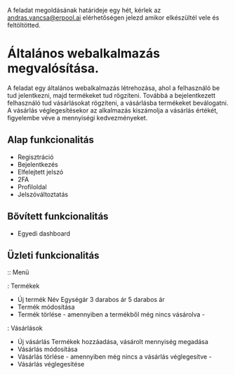 A feladat megoldásának határideje egy hét, kérlek az andras.vancsa@erpool.ai elérhetőségen jelezd amikor elkészültél vele és feltöltötted.

# Általános webalkalmazás megvalósítása.

A feladat egy általános webalkalmazás létrehozása, ahol a felhasználó be tud jelentkezni, majd termékeket tud rögzíteni.
Továbbá  a bejelentkezett felhasználó tud vásárlásokat rögzíteni, a vásárlásba termékeket beválogatni.
A vásárlás véglegesítésekor az alkalmazás kiszámolja a vásárlás értékét, figyelembe véve a mennyiségi kedvezményeket.

## Alap funkcionalitás

- Regisztráció
- Bejelentkezés
- Elfelejtett jelszó
- 2FA
- Profiloldal
- Jelszóváltoztatás

## Bővített funkcionalitás

- Egyedi dashboard

## Üzleti funkcionalitás

:: Menü

: Termékek

- Új termék
	Név
	Egységár
	3 darabos ár
	5 darabos ár
- Termék módosítása
- Termék törlése - amennyiben a termékből még nincs vásárolva -

: Vásárlások

- Új vásárlás
	Termékek hozzáadása, vásárolt mennyiség megadása
- Vásárlás módosítása
- Vásárlás törlése - amennyiben még nincs a vásárlás véglegesítve -
- Vásárlás véglegesítése
